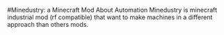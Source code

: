 #Minedustry: a Minecraft Mod About Automation
Minedustry is minecraft industrial mod (rf compatible) that want to make machines in a different approach than others mods.